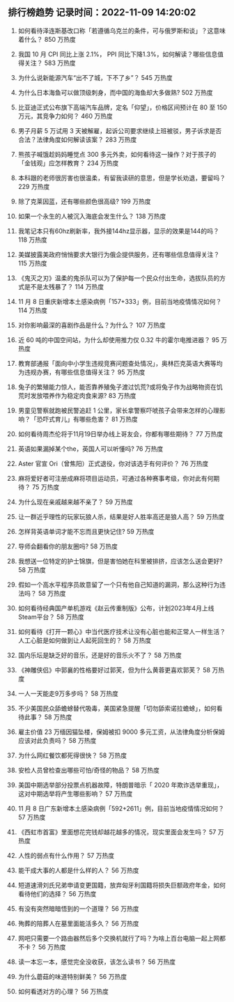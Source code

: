 
## 排行榜趋势 记录时间：2022-11-09 14:20:02
  
  1. 如何看待泽连斯基改口称「若遵循乌克兰的条件，可与俄罗斯和谈」？这意味着什么？ 850 万热度
    
  2. 我国 10 月 CPI 同比上涨 2.1%， PPI 同比下降1.3%，如何解读？哪些信息值得关注？ 583 万热度
    
  3. 为什么说新能源汽车“出不了城，下不了乡”？ 545 万热度
    
  4. 为什么日本海鱼可以做顶级刺身，而中国的海鱼却大多做熟? 502 万热度
    
  5. 比亚迪正式公布旗下高端汽车品牌，定名「仰望」，价格区间预计在 80 至 150 万元，其竞争力如何？ 460 万热度
    
  6. 男子月薪 5 万试用 3 天被解雇，起诉公司要求继续上班被驳，男子诉求是否合法？法律角度如何解读该案？ 283 万热度
    
  7. 熊孩子喊饿趁妈妈睡觉点 300 多元外卖，如何看待这一操作？对于孩子的「金钱观」应怎样教育？ 234 万热度
    
  8. 本科跟的老师很厉害也很温柔，有留我读研的意思，但是学长劝退，要留吗？ 229 万热度
    
  9. 除了克莱因蓝，还有哪些颜色很高级? 199 万热度
    
  10. 如果一个永生的人被沉入海底会发生什么？ 138 万热度
    
  11. 我笔记本只有60hz刷新率，我外接144hz显示器，显示的效果是144的吗？ 118 万热度
    
  12. 美媒披露美政府悄悄要求大银行为俄企提供服务，还有哪些信息值得关注？ 115 万热度
    
  13. 《鬼灭之刃》温柔的鬼杀队可以为了保护每一个民众付出生命，选拔队员的方式是不是太残暴了？ 114 万热度
    
  14. 11 月 8 日重庆新增本土感染病例「157+333」例，目前当地疫情情况如何？ 114 万热度
    
  15. 对你影响最深的喜剧作品是什么？为什么？ 107 万热度
    
  16. 近 60  吨的中国空间站，为什么却使用推力仅  0.32 牛的霍尔电推进器？ 95 万热度
    
  17. 教育部通报「面向中小学生违规竞赛问题查处情况」，奥林匹克英语大赛等均为违规办赛，有哪些信息值得关注？ 95 万热度
    
  18. 兔子的繁殖能力惊人，能否靠养殖兔子渡过饥荒?或将兔子作为战略物资在饥荒时发放喂养作为稳定肉食来源? 83 万热度
    
  19. 男童见警察就跑被民警追赶 1 公里，家长拿警察吓唬孩子会带来怎样的心理影响？「恐吓式育儿」有哪些危害？ 81 万热度
    
  20. 如何看待周杰伦将于11月19日举办线上哥友会，你都有哪些期待？ 77 万热度
    
  21. 英语如果漏掉某个the，英国人可以听懂吗? 76 万热度
    
  22. Aster 官宣 Ori（曾焦阳）正式退役，你对该选手有何评价？ 76 万热度
    
  23. 麻将爱好者可注册成麻将项目运动员，可通过各种赛事考级，你对此有何期待？ 75 万热度
    
  24. 为什么现在亲戚越来越不亲了？ 59 万热度
    
  25. 让一群近乎理性的玩家玩狼人杀，结果是好人胜率高还是狼人高？ 59 万热度
    
  26. 怎样背英语单词才能不忘而且更快记住? 59 万热度
    
  27. 导师会翻看你的朋友圈吗? 58 万热度
    
  28. 我想送一位特定的护士锦旗，但是害怕她在科里被排挤，应该怎么送会更好? 58 万热度
    
  29. 假如一个高水平程序员故意留了一个只有他自己知道的漏洞，那么这种行为违法吗？ 58 万热度
    
  30. 如何看待经典国产单机游戏《赵云传重制版》公布，计划2023年4月上线Steam平台？ 58 万热度
    
  31. 如何看待《打开一颗心》中当代医疗技术让没有心脏也能和正常人一样生活？人工心脏是如何做到让人起死回生的？ 58 万热度
    
  32. 国内乐坛是缺乏好的音乐，还是好的音乐火不了？ 58 万热度
    
  33. 《神雕侠侣》中郭襄的性格要好过郭芙，但为什么黄蓉更喜欢郭芙？ 58 万热度
    
  34. 一人一天能走9万多步吗？ 58 万热度
    
  35. 不少美国民众舔蟾蜍替代吸毒，美国紧急提醒「切勿舔索诺拉蟾蜍」，如何看待此事？ 58 万热度
    
  36. 雇主价值 23 万缅因猫坠楼，保姆被扣 9000 多元工资，从法律角度分析保姆应该对此负责吗？ 58 万热度
    
  37. 为什么网红餐饮都死得很快？ 58 万热度
    
  38. 安检人员曾检查出哪些可怕/奇怪的物品？ 58 万热度
    
  39. 美国中期选举部分投票点机器故障，特朗普暗示「 2020 年欺诈选举重现」，这对中期选举将产生哪些影响？ 57 万热度
    
  40. 11 月 8 日广东新增本土感染病例「592+2611」例，目前当地疫情情况如何？ 57 万热度
    
  41. 《西虹市首富》里面想花完钱却越花越多的情况，现实里面会发生吗？ 57 万热度
    
  42. 人性的弱点有什么作用？ 57 万热度
    
  43. 能干成大事的人都是什么样的人？ 56 万热度
    
  44. 短道速滑刘氏兄弟申请变更国籍，放弃匈牙利国籍将损失巨额政府年金，如何看待他们的选择？ 56 万热度
    
  45. 有没有突然暗暗悟到的一个道理？ 56 万热度
    
  46. 殉葬的陪葬人在墓里面能活多久？ 56 万热度
    
  47. 网吧只需要一个路由器然后多个交换机就行了吗？为啥上百台电脑一起上网都不卡？ 56 万热度
    
  48. 读一本忘一本，感觉完全没收获，该怎么读书？ 56 万热度
    
  49. 为什么蘑菇的味道特别鲜美？ 56 万热度
    
  50. 如何看透对方的心理？ 56 万热度
    